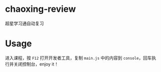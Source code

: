 # chaoxing-review
超星学习通自动复习

# Usage

进入课程，按 `F12` 打开开发者工具，复制 `main.js` 中的内容到 `console`，回车执行并关闭控制台，enjoy it！
